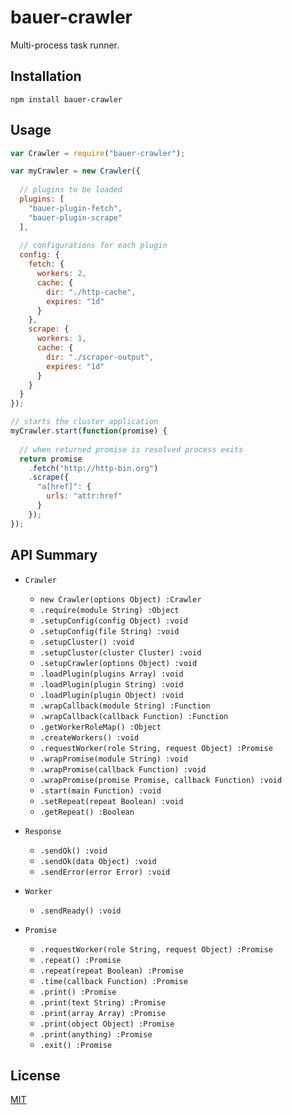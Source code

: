 # bauer-crawler

Multi-process task runner.

## Installation

```
npm install bauer-crawler
```

## Usage

```js
var Crawler = require("bauer-crawler");

var myCrawler = new Crawler({
  
  // plugins to be loaded
  plugins: [
    "bauer-plugin-fetch",
    "bauer-plugin-scrape"
  ],
  
  // configurations for each plugin
  config: {
    fetch: {
      workers: 2,
      cache: {
        dir: "./http-cache",
        expires: "1d"
      }
    },
    scrape: {
      workers: 1,
      cache: {
        dir: "./scraper-output",
        expires: "1d"
      }
    }
  }
});

// starts the cluster application
myCrawler.start(function(promise) {
  
  // when returned promise is resolved process exits
  return promise
    .fetch("http://http-bin.org")
    .scrape({
      "a[href]": {
        urls: "attr:href"
      }
    });
});
```

## API Summary

  * `Crawler`
    * `new Crawler(options Object) :Crawler`
    * `.require(module String) :Object`
    * `.setupConfig(config Object) :void`
    * `.setupConfig(file String) :void`
    * `.setupCluster() :void`
    * `.setupCluster(cluster Cluster) :void`
    * `.setupCrawler(options Object) :void`
    * `.loadPlugin(plugins Array) :void`
    * `.loadPlugin(plugin String) :void`
    * `.loadPlugin(plugin Object) :void`
    * `.wrapCallback(module String) :Function`
    * `.wrapCallback(callback Function) :Function`
    * `.getWorkerRoleMap() :Object`
    * `.createWorkers() :void`
    * `.requestWorker(role String, request Object) :Promise`
    * `.wrapPromise(module String) :void`
    * `.wrapPromise(callback Function) :void`
    * `.wrapPromise(promise Promise, callback Function) :void`
    * `.start(main Function) :void`
    * `.setRepeat(repeat Boolean) :void`
    * `.getRepeat() :Boolean`
    

  * `Response`
    * `.sendOk() :void`
    * `.sendOk(data Object) :void`
    * `.sendError(error Error) :void`


  * `Worker`
    * `.sendReady() :void`


  * `Promise`
    * `.requestWorker(role String, request Object) :Promise`
    * `.repeat() :Promise`
    * `.repeat(repeat Boolean) :Promise`
    * `.time(callback Function) :Promise`
    * `.print() :Promise`
    * `.print(text String) :Promise`
    * `.print(array Array) :Promise`
    * `.print(object Object) :Promise`
    * `.print(anything) :Promise`
    * `.exit() :Promise`


## License

[MIT](./LICENSE)

